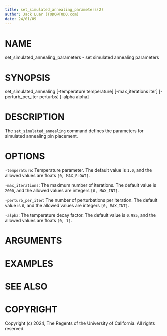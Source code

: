 ```yaml
---
title: set_simulated_annealing_parameters(2)
author: Jack Luar (TODO@TODO.com)
date: 24/01/09
---
```


# NAME

set_simulated_annealing_parameters - set simulated annealing parameters

# SYNOPSIS

set_simulated_annealing
    [-temperature temperature]
    [-max_iterations iter]
    [-perturb_per_iter perturbs]
    [-alpha alpha]


# DESCRIPTION

The `set_simulated_annealing` command defines the parameters for simulated annealing pin placement.

# OPTIONS

`-temperature`:  Temperature parameter. The default value is `1.0`, and the allowed values are floats `[0, MAX_FLOAT]`.

`-max_iterations`:  The maximum number of iterations. The default value is `2000`, and the allowed values are integers `[0, MAX_INT]`.

`-perturb_per_iter`:  The number of perturbations per iteration. The default value is `0`, and the allowed values are integers `[0, MAX_INT]`.

`-alpha`:  The temperature decay factor. The default value is `0.985`, and the allowed values are floats `(0, 1]`.

# ARGUMENTS

# EXAMPLES

# SEE ALSO

# COPYRIGHT

Copyright (c) 2024, The Regents of the University of California. All rights reserved.
